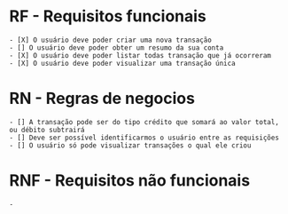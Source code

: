 # RF - Requisitos funcionais
    - [X] O usuário deve poder criar uma nova transação
    - [] O usuário deve poder obter um resumo da sua conta
    - [X] O usuário deve poder listar todas transação que já ocorreram
    - [X] O usuário deve poder visualizar uma transação única

# RN - Regras de negocios
    - [] A transação pode ser do tipo crédito que somará ao valor total, ou débito subtrairá
    - [] Deve ser possível identificarmos o usuário entre as requisições
    - [] O usuário só pode visualizar transações o qual ele criou

# RNF - Requisitos não funcionais
    -